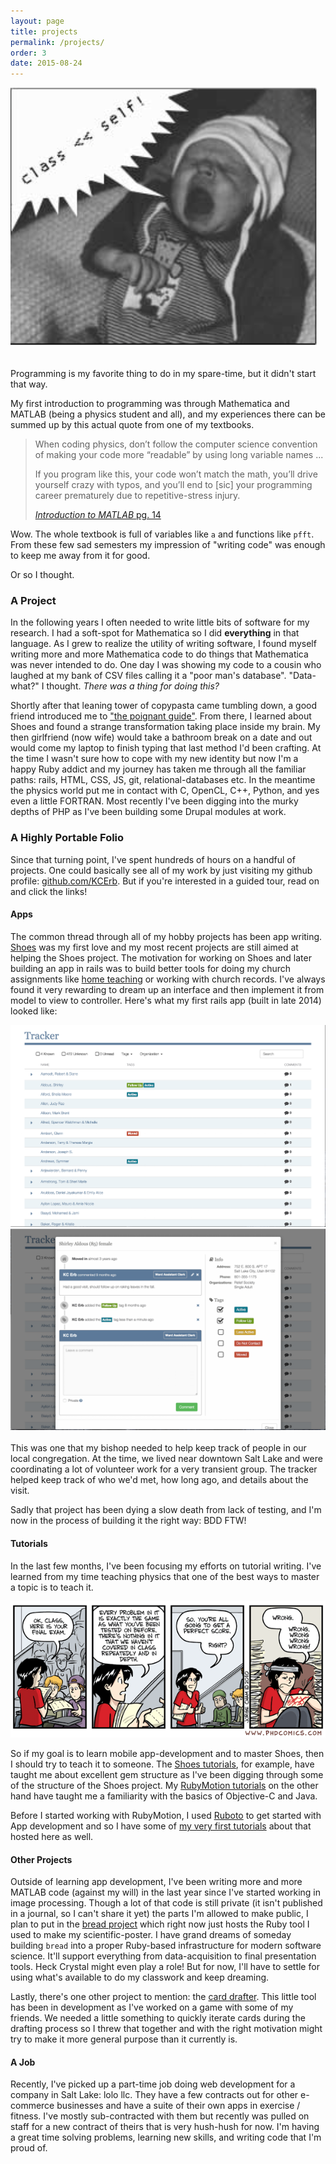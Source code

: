 ```yaml
---
layout: page
title: projects
permalink: /projects/
order: 3
date: 2015-08-24
---
```


<div class="row">
  <div class="col-md-6 col-md-offset-3">
    <img src="/images/baby.png" alt="baby opening an eigenclass mid-yawn" class="img-responsive">
  </div>
</div>

<p class="lead" style="padding-top: 20px;">
  Programming is my favorite thing to do in my spare-time, but it didn't start that way.
</p>
My first introduction to programming was through Mathematica and MATLAB (being a physics
student and all), and my experiences there can be summed up by this actual quote from
one of my textbooks.

<blockquote class="blockquote">
  <p>
    When coding physics, don’t follow the computer science convention of making your code more “readable” by using long variable names ...
  </p>
  <p>
    If you program like this, your code won’t match the math, you’ll drive yourself crazy with typos, and you’ll end to [sic] your programming career prematurely due to repetitive-stress injury.
  </p>
  <footer>
    <a href="https://www.physics.byu.edu/courses/computational/phys330/matlab.pdf">
      <cite title="Introdcution to MATLAB">Introduction to MATLAB</cite> pg. 14
    </a>
  </footer>
</blockquote>

Wow. The whole textbook is full of variables like `a` and functions like `pfft`. From these few sad semesters my impression of "writing code" was enough to keep me away from it for good.

Or so I thought.

### A Project

In the following years I often needed to write little bits of software for my research. I had a soft-spot for Mathematica so I did **everything** in that language. As I grew to realize the utility of writing software, I found myself writing more and more Mathematica code to do things that Mathematica was never intended to do. One day I was showing my code to a cousin who laughed at my bank of CSV files calling it a "poor man's database". "Data-what?" I thought. *There was a thing for doing this?*

Shortly after that leaning tower of copypasta came tumbling down, a good friend introduced me to ["the poignant guide"](https://en.wikipedia.org/wiki/Why%27s_(poignant)_Guide_to_Ruby). From there, I learned about Shoes and found a strange transformation taking place inside my brain. My then girlfriend (now wife) would take a bathroom break on a date and out would come my laptop to finish typing that last method I'd been crafting. At the time I wasn't sure how to cope with my new identity but now I'm a happy Ruby addict and my journey has
taken me through all the familiar paths: rails, HTML, CSS, JS, git, relational-databases etc. In the meantime the physics world put me in contact with C, OpenCL, C++, Python, and yes even a little FORTRAN. Most recently I've been digging into the murky depths of PHP as I've been building some Drupal modules at work.

### A Highly Portable Folio

Since that turning point, I've spent hundreds of hours on a handful of projects. One could basically see all of my work by just visiting my github profile: [github.com/KCErb](https://github.com/KCErb). But if you're interested in a guided tour, read on and click the links!

#### Apps

The common thread through all of my hobby projects has been app writing. [Shoes](http://shoesrb.com/) was my first love and my most recent projects are still aimed at helping the Shoes project. The motivation for working on Shoes and later building an app in rails was to build better tools for doing my church assignments like [home teaching](https://en.wikipedia.org/wiki/Home_teaching) or working with church records. I've always found it very rewarding to dream up an interface and then implement it from model to view to controller. Here's what my first rails app (built in late 2014) looked like:

<div class="row">
  <div class="col-md-6">
    <img src="/images/design1.png" class="img-responsive" alt="tracker table">
  </div>
  <div class="col-md-6">
    <img src="/images/design2.png" class="img-responsive" alt="tracker modal">
  </div>  
</div>

<br>
This was one that my bishop needed to help keep track of people in our local congregation.
At the time, we lived near downtown Salt Lake and were coordinating a lot of volunteer work
for a very transient group. The tracker helped keep track of who we'd met, how long ago, and details about the visit.

Sadly that project has been dying a slow death from lack of testing, and I'm now in the process of
building it the right way: BDD FTW!

#### Tutorials

In the last few months, I've been focusing my efforts on tutorial writing. I've learned from my time
teaching physics that one of the best ways to master a topic is to teach it.

<img src="/images/so-wrong.gif" alt="right? wrong." class="img-responsive">

So if my goal is to learn mobile app-development and to master Shoes, then I should try to teach it to someone. The [Shoes tutorials](http://kcerb.com/cordwainer/), for example, have taught me about excellent gem structure as I've been digging through some of the structure of the Shoes project. My [RubyMotion tutorials](http://kcerb.com/fruit-robot/) on the other hand have taught me a familiarity with the basics of Objective-C and Java.

Before I started working with RubyMotion, I used [Ruboto](http://ruboto.org/) to get started with App development and so I have some of [my very first tutorials](http://kcerb.com/hello-ruboto/) about that hosted here as well.

#### Other Projects

Outside of learning app development, I've been writing more and more MATLAB code (against my will) in the last year since I've started working in image processing. Though a lot of that code is still private (it isn't published in a journal, so I can't share it yet) the parts I'm allowed to make public, I plan to put in the [bread project](https://github.com/bread) which right now just hosts the Ruby tool I used to make my scientific-poster. I have grand
dreams of someday building `bread` into a proper Ruby-based infrastructure for modern software science. It'll support everything from data-acquisition to final presentation tools. Heck Crystal might even play a role! But for now, I'll have to settle for using what's available to do my classwork and keep dreaming.

Lastly, there's one other project to mention: the [card drafter](https://github.com/odds-and-ends/card_drafter). This little tool has been in development as I've worked on a game with some of my friends. We needed a little something to quickly iterate cards during the drafting process so I threw that together and with the right motivation might try to make it more general purpose than it currently is.


#### A Job

Recently, I've picked up a part-time job doing web development for a company in Salt Lake: lolo llc. They have a few contracts out for other e-commerce businesses and have a suite of their own apps in exercise / fitness. I've mostly sub-contracted with them but recently was pulled on staff for a new contract of theirs that is very hush-hush for now. I'm having a great time solving problems, learning new skills, and writing code that I'm proud of.
